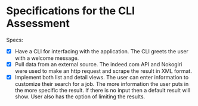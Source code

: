 # Specifications for the CLI Assessment

Specs:
- [x] Have a CLI for interfacing with the application. The CLI greets the user with a welcome message.
- [x] Pull data from an external source. The indeed.com API and Nokogiri were used to make an http request and scrape the result in XML format.
- [x] Implement both list and detail views. The user can enter information to customize their search for a job. The more information the user puts in the more specific the result. If there is no input then a default result will show. User also has the option of limiting the results.
